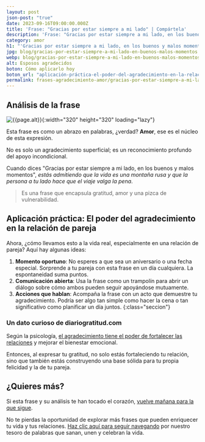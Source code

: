 ```yaml
---
layout: post
json-post: "true"
date: 2023-09-16T09:00:00.000Z
title: 'Frase: "Gracias por estar siempre a mi lado" | Compártela'
description: 'Frase: "Gracias por estar siempre a mi lado, en los buenos y malos momentos". ¡No esperes más y agradece el amor incondicional!'
category: amor
h1: "'Gracias por estar siempre a mi lado, en los buenos y malos momentos'"
jpg: blog/gracias-por-estar-siempre-a-mi-lado-en-buenos-malos-momentos.jpg
webp: blog/gracias-por-estar-siempre-a-mi-lado-en-buenos-malos-momentos.webp
alt: Esposos agradecidos
boton: Cómo aplicarlo hoy
boton_url: "aplicación-práctica-el-poder-del-agradecimiento-en-la-relación-de-pareja"
permalink: frases-agradecimiento-amor/gracias-por-estar-siempre-a-mi-lado-en-buenos-malos-momentos
---
```

## Análisis de la frase

![{{page.alt}}]({{site.baseurl}}/img/{{page.webp}}){:width="320" height="320" loading="lazy"}

Esta frase es como un abrazo en palabras, ¿verdad? **Amor**, ese es el núcleo de esta expresión.

No es solo un agradecimiento superficial; es un reconocimiento profundo del apoyo incondicional.

Cuando dices "Gracias por estar siempre a mi lado, en los buenos y malos momentos", *estás admitiendo que la vida es una montaña rusa y que la persona a tu lado hace que el viaje valga la pena*.

>Es una frase que encapsula gratitud, amor y una pizca de vulnerabilidad.

## Aplicación práctica: El poder del agradecimiento en la relación de pareja

Ahora, ¿cómo llevamos esto a la vida real, especialmente en una relación de pareja? Aquí hay algunas ideas:

1. **Momento oportuno**: No esperes a que sea un aniversario o una fecha especial. Sorprende a tu pareja con esta frase en un día cualquiera. La espontaneidad suma puntos.
2. **Comunicación abierta**: Usa la frase como un trampolín para abrir un diálogo sobre cómo ambos pueden seguir apoyándose mutuamente.
3. **Acciones que hablan**: Acompaña la frase con un acto que demuestre tu agradecimiento. Podría ser algo tan simple como hacer la cena o tan significativo como planificar un día juntos.
{:class="seccion"}

### Un dato curioso de diariogratitud.com

Según la psicología, [el agradecimiento tiene el poder de fortalecer las relaciones]({{'frases-agradecimiento-amor'|relative_url}} "Frases gratitud amor") y mejorar el bienestar emocional.

Entonces, al expresar tu gratitud, no solo estás fortaleciendo tu relación, sino que también estás construyendo una base sólida para tu propia felicidad y la de tu pareja.

## ¿Quieres más?

Si esta frase y su análisis te han tocado el corazón, [vuelve mañana para la que sigue](/).

No te pierdas la oportunidad de explorar más frases que pueden enriquecer tu vida y tus relaciones. [Haz clic aquí para seguir navegando]({{'reflexiones'|relative_url}}) por nuestro tesoro de palabras que sanan, unen y celebran la vida.
